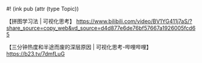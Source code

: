 #! (ink pub (attr (type Topic))



【拼图学习法 | 可视化思考】 https://www.bilibili.com/video/BV1YG411j7aS/?share_source=copy_web&vd_source=d4d877e6de76bf57667a1926005fcd65

【三分钟热度和半途而废的深层原因 | 可视化思考-哔哩哔哩】 https://b23.tv/7dmfLuG
